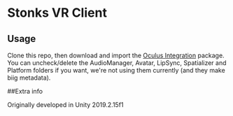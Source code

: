 # Stonks VR Client


## Usage
Clone this repo, then download and import the [Oculus Integration](https://assetstore.unity.com/packages/tools/integration/oculus-integration-82022) package. You can uncheck/delete the AudioManager, Avatar, LipSync, Spatializer and Platform folders if you want, we're not using them currently (and they make biig metadata).

##Extra info

Originally developed in Unity 2019.2.15f1
